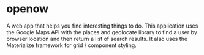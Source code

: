 # openow
A web app that helps you find interesting things to do.
This application uses the Google Maps API with the places and geolocate library to find a user by browser location and then return a list of search results. 
It also uses the Materialize framework for grid / component styling.

